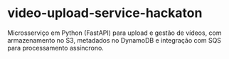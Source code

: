 # video-upload-service-hackaton
Microsserviço em Python (FastAPI) para upload e gestão de vídeos, com armazenamento no S3, metadados no DynamoDB e integração com SQS para processamento assíncrono.
